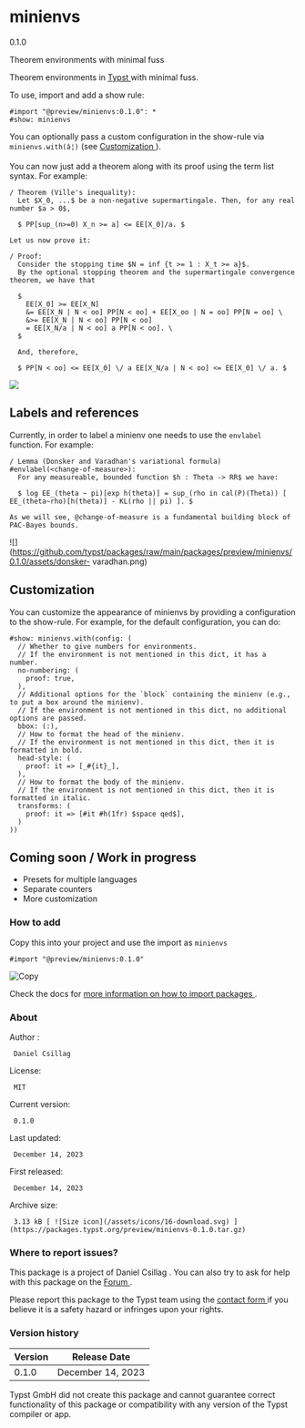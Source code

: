 #  minienvs

0.1.0

Theorem environments with minimal fuss

Theorem environments in [ Typst ](https://typst.app/) with minimal fuss.

To use, import and add a show rule:

    
    
    #import "@preview/minienvs:0.1.0": *
    #show: minienvs
    

You can optionally pass a custom configuration in the show-rule via `
minienvs.with(â¦) ` (see [ Customization
](https://github.com/typst/packages/raw/main/packages/preview/minienvs/0.1.0/#customization)
).

You can now just add a theorem along with its proof using the term list
syntax. For example:

    
    
    / Theorem (Ville's inequality):
      Let $X_0, ...$ be a non-negative supermartingale. Then, for any real number $a > 0$,
    
      $ PP[sup_(n>=0) X_n >= a] <= EE[X_0]/a. $
    
    Let us now prove it:
    
    / Proof:
      Consider the stopping time $N = inf {t >= 1 : X_t >= a}$.
      By the optional stopping theorem and the supermartingale convergence theorem, we have that
    
      $
        EE[X_0] >= EE[X_N]
        &= EE[X_N | N < oo] PP[N < oo] + EE[X_oo | N = oo] PP[N = oo] \
        &>= EE[X_N | N < oo] PP[N < oo]
        = EE[X_N/a | N < oo] a PP[N < oo]. \
      $
    
      And, therefore,
    
      $ PP[N < oo] <= EE[X_0] \/ a EE[X_N/a | N < oo] <= EE[X_0] \/ a. $
    

![](https://github.com/typst/packages/raw/main/packages/preview/minienvs/0.1.0/assets/ville.png)

##  Labels and references

Currently, in order to label a minienv one needs to use the ` envlabel `
function. For example:

    
    
    / Lemma (Donsker and Varadhan's variational formula) #envlabel(<change-of-measure>):
      For any measureable, bounded function $h : Theta -> RR$ we have:
    
      $ log EE_(theta ~ pi)[exp h(theta)] = sup_(rho in cal(P)(Theta)) [ EE_(theta~rho)[h(theta)] - KL(rho || pi) ]. $
    
    As we will see, @change-of-measure is a fundamental building block of PAC-Bayes bounds.
    

![](https://github.com/typst/packages/raw/main/packages/preview/minienvs/0.1.0/assets/donsker-
varadhan.png)

##  Customization

You can customize the appearance of minienvs by providing a configuration to
the show-rule. For example, for the default configuration, you can do:

    
    
    #show: minienvs.with(config: (
      // Whether to give numbers for environments.
      // If the environment is not mentioned in this dict, it has a number.
      no-numbering: (
        proof: true,
      ),
      // Additional options for the `block` containing the minienv (e.g., to put a box around the minienv).
      // If the environment is not mentioned in this dict, no additional options are passed.
      bbox: (:),
      // How to format the head of the minienv.
      // If the environment is not mentioned in this dict, then it is formatted in bold.
      head-style: (
        proof: it => [_#{it}_],
      ),
      // How to format the body of the minienv.
      // If the environment is not mentioned in this dict, then it is formatted in italic.
      transforms: (
        proof: it => [#it #h(1fr) $space qed$],
      )
    ))
    

##  Coming soon / Work in progress

  * Presets for multiple languages 
  * Separate counters 
  * More customization 

###  How to add

Copy this into your project and use the import as  ` minienvs `

    
    
    #import "@preview/minienvs:0.1.0"

![Copy](/assets/icons/16-copy.svg)

Check the docs for  [ more information on how to import packages
](https://typst.app/docs/reference/scripting/#packages) .

###  About

Author  :

     Daniel Csillag 
License:

     MIT 
Current version:

     0.1.0 
Last updated:

     December 14, 2023 
First released:

     December 14, 2023 
Archive size:

     3.13 kB [ ![Size icon](/assets/icons/16-download.svg) ](https://packages.typst.org/preview/minienvs-0.1.0.tar.gz)

###  Where to report issues?

This  package  is a project of  Daniel Csillag  .  You can also try to ask for
help with this  package  on the  [ Forum ](https://forum.typst.app) .

Please report this  package  to the Typst team using the  [ contact form
](https://typst.app/contact) if you believe it is a safety hazard or infringes
upon your rights.

###  Version history

Version  |  Release Date   
---|---  
0.1.0  |  December 14, 2023   
  
Typst GmbH did not create this  package  and cannot guarantee correct
functionality of this  package  or compatibility with any version of the Typst
compiler or app.

